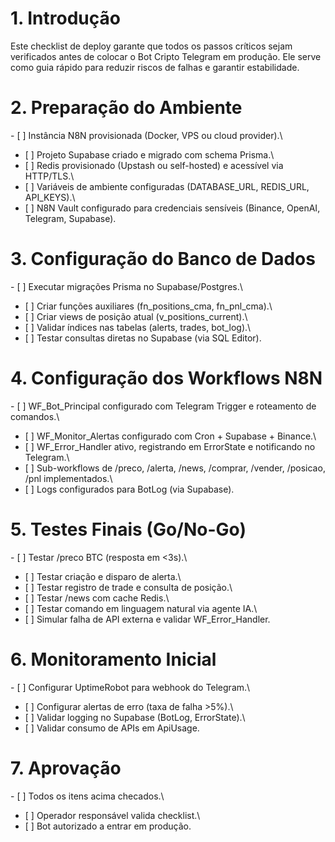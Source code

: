 # 1. Introdução

Este checklist de deploy garante que todos os passos críticos sejam
verificados antes de colocar o Bot Cripto Telegram em produção. Ele
serve como guia rápido para reduzir riscos de falhas e garantir
estabilidade.

# 2. Preparação do Ambiente

\- \[ \] Instância N8N provisionada (Docker, VPS ou cloud provider).\
- \[ \] Projeto Supabase criado e migrado com schema Prisma.\
- \[ \] Redis provisionado (Upstash ou self-hosted) e acessível via
HTTP/TLS.\
- \[ \] Variáveis de ambiente configuradas (DATABASE_URL, REDIS_URL,
API_KEYS).\
- \[ \] N8N Vault configurado para credenciais sensíveis (Binance,
OpenAI, Telegram, Supabase).

# 3. Configuração do Banco de Dados

\- \[ \] Executar migrações Prisma no Supabase/Postgres.\
- \[ \] Criar funções auxiliares (fn_positions_cma, fn_pnl_cma).\
- \[ \] Criar views de posição atual (v_positions_current).\
- \[ \] Validar índices nas tabelas (alerts, trades, bot_log).\
- \[ \] Testar consultas diretas no Supabase (via SQL Editor).

# 4. Configuração dos Workflows N8N

\- \[ \] WF_Bot_Principal configurado com Telegram Trigger e roteamento
de comandos.\
- \[ \] WF_Monitor_Alertas configurado com Cron + Supabase + Binance.\
- \[ \] WF_Error_Handler ativo, registrando em ErrorState e notificando
no Telegram.\
- \[ \] Sub-workflows de /preco, /alerta, /news, /comprar, /vender,
/posicao, /pnl implementados.\
- \[ \] Logs configurados para BotLog (via Supabase).

# 5. Testes Finais (Go/No-Go)

\- \[ \] Testar /preco BTC (resposta em \<3s).\
- \[ \] Testar criação e disparo de alerta.\
- \[ \] Testar registro de trade e consulta de posição.\
- \[ \] Testar /news com cache Redis.\
- \[ \] Testar comando em linguagem natural via agente IA.\
- \[ \] Simular falha de API externa e validar WF_Error_Handler.

# 6. Monitoramento Inicial

\- \[ \] Configurar UptimeRobot para webhook do Telegram.\
- \[ \] Configurar alertas de erro (taxa de falha \>5%).\
- \[ \] Validar logging no Supabase (BotLog, ErrorState).\
- \[ \] Validar consumo de APIs em ApiUsage.

# 7. Aprovação

\- \[ \] Todos os itens acima checados.\
- \[ \] Operador responsável valida checklist.\
- \[ \] Bot autorizado a entrar em produção.
